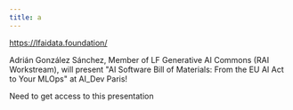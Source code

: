 ```yaml
---
title: a
---
```




https://lfaidata.foundation/



Adrián González Sánchez, Member of LF Generative AI Commons (RAI Workstream), will present "AI Software Bill of Materials: From the EU AI Act to Your MLOps" at AI_Dev Paris!



Need to get access to this presentation 